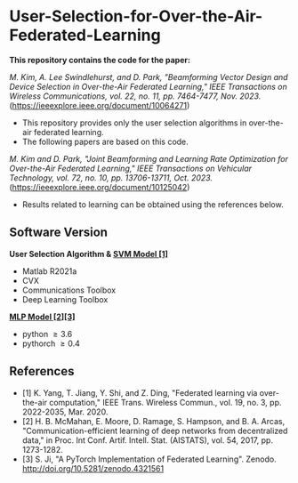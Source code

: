 # User-Selection-for-Over-the-Air-Federated-Learning
 
**This repository contains the code for the paper:**

*M. Kim, A. Lee Swindlehurst, and D. Park, "Beamforming Vector Design and Device Selection in Over-the-Air Federated Learning," IEEE Transactions on Wireless Communications, vol. 22, no. 11, pp. 7464-7477, Nov. 2023.* (https://ieeexplore.ieee.org/document/10064271)

* This repository provides only the user selection algorithms in over-the-air federated learning.
* The following papers are based on this code.

*M. Kim and D. Park, "Joint Beamforming and Learning Rate Optimization for Over-the-Air Federated Learning," IEEE Transactions on Vehicular Technology, vol. 72, no. 10, pp. 13706-13711, Oct. 2023.* (https://ieeexplore.ieee.org/document/10125042)
 
* Results related to learning can be obtained using the references below.

## Software Version

**User Selection Algorithm & [SVM Model [1]](http://yangkai.tech/publication.html)**
* Matlab R2021a
* CVX
* Communications Toolbox
* Deep Learning Toolbox

**[MLP Model [2][3]](https://github.com/shaoxiongji/federated-learning)**
* python $\geq 3.6$
* pythorch $\geq 0.4$

## References
* [1] K. Yang, T. Jiang, Y. Shi, and Z. Ding, "Federated learning via over-the-air computation," IEEE Trans. Wireless Commun., vol. 19, no. 3, pp. 2022-2035, Mar. 2020.
* [2] H. B. McMahan, E. Moore, D. Ramage, S. Hampson, and B. A. Arcas, "Communication-efficient learning of deep networks from decentralized data," in Proc. Int Conf. Artif. Intell. Stat. (AISTATS), vol. 54, 2017, pp. 1273-1282.
* [3] S. Ji, "A PyTorch Implementation of Federated Learning". Zenodo. http://doi.org/10.5281/zenodo.4321561
